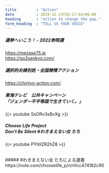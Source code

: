```yaml
---
title         : "Action"
date          : 2019-12-23T20:17:01+06:00
heading       : "action to change the gap."
form_heading  : "TELL US YOUR VOICE"
---
```


##### 選挙へいこう！ - 2022参院選
https://mezase75.jp  
https://go2senkyo.com/

##### 選択的夫婦別姓・全国陳情アクション 
https://chinjyo-action.com/
##### 東海テレビ　公共キャンペーン<br>「ジェンダー不平等国で生きていく。」
{{< youtube SxORv3sBvXg >}}
<br />
##### Choose Life Project<br>Don’t Be Silent #わきまえない女 たち
{{< youtube PYhlIZR2hZ8 >}}

<br />
##### #わきまえない女 たちによる選書
https://note.com/chooselife_p/n/n1cc474182c90
